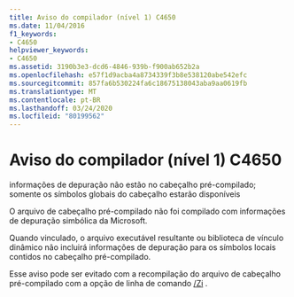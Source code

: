 ```yaml
---
title: Aviso do compilador (nível 1) C4650
ms.date: 11/04/2016
f1_keywords:
- C4650
helpviewer_keywords:
- C4650
ms.assetid: 3190b3e3-dcd6-4846-939b-f900ab652b2a
ms.openlocfilehash: e57f1d9acba4a8734339f3b8e538120abe542efc
ms.sourcegitcommit: 857fa6b530224fa6c18675138043aba9aa0619fb
ms.translationtype: MT
ms.contentlocale: pt-BR
ms.lasthandoff: 03/24/2020
ms.locfileid: "80199562"
---
```

# <a name="compiler-warning-level-1-c4650"></a>Aviso do compilador (nível 1) C4650

informações de depuração não estão no cabeçalho pré-compilado; somente os símbolos globais do cabeçalho estarão disponíveis

O arquivo de cabeçalho pré-compilado não foi compilado com informações de depuração simbólica da Microsoft.

Quando vinculado, o arquivo executável resultante ou biblioteca de vínculo dinâmico não incluirá informações de depuração para os símbolos locais contidos no cabeçalho pré-compilado.

Esse aviso pode ser evitado com a recompilação do arquivo de cabeçalho pré-compilado com a opção de linha de comando [/Zi](../../build/reference/z7-zi-zi-debug-information-format.md) .
